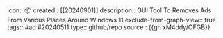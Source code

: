 icon:: 📦
created:: [[20240901]]
description:: GUI Tool To Removes Ads From Various Places Around Windows 11
exclude-from-graph-view:: true
tags:: #ad #20240511
type:: github/repo
source::  {{gh xM4ddy/OFGB}}
